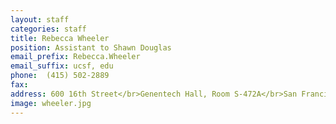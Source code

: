```yaml
---
layout: staff
categories: staff
title: Rebecca Wheeler
position: Assistant to Shawn Douglas
email_prefix: Rebecca.Wheeler
email_suffix: ucsf, edu
phone: 	(415) 502-2889
fax:
address: 600 16th Street</br>Genentech Hall, Room S-472A</br>San Francisco, CA 94158-2140</br>
image: wheeler.jpg
---
```

